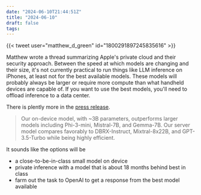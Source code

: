 ```yaml
---
date: "2024-06-10T21:44:51Z"
title: "2024-06-10"
draft: false
tags:
---
```


{{< tweet user="matthew_d_green" id="1800291897245835616" >}}

Matthew wrote a thread summarizing Apple's private cloud and their security approach.
Between the speed at which models are changing and their size, it's not currently practical to run things like LLM inference on iPhones, at least not for the best available models.
These models will probably always be larger or require more compute than what handheld devices are capable of.
If you want to use the best models, you'll need to offload inference to a data center.

There is plently more in the [press release](https://machinelearning.apple.com/research/introducing-apple-foundation-models).

> Our on-device model, with ~3B parameters, outperforms larger models including Phi-3-mini, Mistral-7B, and Gemma-7B. Our server model compares favorably to DBRX-Instruct, Mixtral-8x22B, and GPT-3.5-Turbo while being highly efficient.

It sounds like the options will be

- a close-to-be-in-class small model on device
- private inference with a model that is about 18 months behind best in class
- farm out the task to OpenAI to get a response from the best model available
